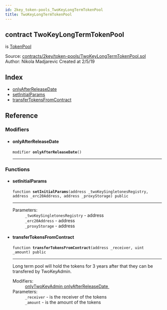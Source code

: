 ```yaml
---
id: 2key_token-pools_TwoKeyLongTermTokenPool
title: TwoKeyLongTermTokenPool
---
```


<div class="contract-doc"><div class="contract"><h2 class="contract-header"><span class="contract-kind">contract</span> TwoKeyLongTermTokenPool</h2><p class="base-contracts"><span>is</span> <a href="2key_token-pools_TokenPool.html">TokenPool</a></p><div class="source">Source: <a href="https://github.com/2keynet/web3-alpha/blob/v0.0.3/contracts/2key/token-pools/TwoKeyLongTermTokenPool.sol" target="_blank">contracts/2key/token-pools/TwoKeyLongTermTokenPool.sol</a></div><div class="author">Author: Nikola Madjarevic Created at 2/5/19</div></div><div class="index"><h2>Index</h2><ul><li><a href="2key_token-pools_TwoKeyLongTermTokenPool.html#onlyAfterReleaseDate">onlyAfterReleaseDate</a></li><li><a href="2key_token-pools_TwoKeyLongTermTokenPool.html#setInitialParams">setInitialParams</a></li><li><a href="2key_token-pools_TwoKeyLongTermTokenPool.html#transferTokensFromContract">transferTokensFromContract</a></li></ul></div><div class="reference"><h2>Reference</h2><div class="modifiers"><h3>Modifiers</h3><ul><li><div class="item modifier"><span id="onlyAfterReleaseDate" class="anchor-marker"></span><h4 class="name">onlyAfterReleaseDate</h4><div class="body"><code class="signature">modifier <strong>onlyAfterReleaseDate</strong><span>() </span></code><hr/></div></div></li></ul></div><div class="functions"><h3>Functions</h3><ul><li><div class="item function"><span id="setInitialParams" class="anchor-marker"></span><h4 class="name">setInitialParams</h4><div class="body"><code class="signature">function <strong>setInitialParams</strong><span>(address _twoKeySingletonesRegistry, address _erc20Address, address _proxyStorage) </span><span>public </span></code><hr/><dl><dt><span class="label-parameters">Parameters:</span></dt><dd><div><code>_twoKeySingletonesRegistry</code> - address</div><div><code>_erc20Address</code> - address</div><div><code>_proxyStorage</code> - address</div></dd></dl></div></div></li><li><div class="item function"><span id="transferTokensFromContract" class="anchor-marker"></span><h4 class="name">transferTokensFromContract</h4><div class="body"><code class="signature">function <strong>transferTokensFromContract</strong><span>(address _receiver, uint _amount) </span><span>public </span></code><hr/><div class="description"><p>Long term pool will hold the tokens for 3 years after that they can be transfered by TwoKeyAdmin.</p></div><dl><dt><span class="label-modifiers">Modifiers:</span></dt><dd><a href="2key_token-pools_TokenPool.html#onlyTwoKeyAdmin">onlyTwoKeyAdmin </a><a href="2key_token-pools_TwoKeyLongTermTokenPool.html#onlyAfterReleaseDate">onlyAfterReleaseDate </a></dd><dt><span class="label-parameters">Parameters:</span></dt><dd><div><code>_receiver</code> - is the receiver of the tokens</div><div><code>_amount</code> - is the amount of the tokens</div></dd></dl></div></div></li></ul></div></div></div>
